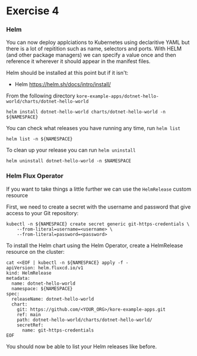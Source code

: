 # Exercise 4

### Helm

You can now deploy applciations to Kubernetes using declaritive YAML but there is a lot of repitition such as name, selectors and ports. With HELM (and other package managers) we can specify a value once and then reference it wherever it should appear in the manifest files.

Helm should be installed at this point but if it isn't:

- Helm https://helm.sh/docs/intro/install/

From the following directory `kore-example-apps/dotnet-hello-world/charts/dotnet-hello-world`

```
helm install dotnet-hello-world charts/dotnet-hello-world -n ${NAMESPACE}
```

You can check what releases you have running any time, run `helm list`

```
helm list -n ${NAMESPACE}
```

To clean up your release you can run `helm uninstall`

```
helm uninstall dotnet-hello-world -n $NAMESPACE
```

### Helm Flux Operator

If you want to take things a little further we can use the `HelmRelease` custom resource 

First, we need to create a secret with the username and password that give access to your Git repository:
```
kubectl -n ${NAMESPACE} create secret generic git-https-credentials \
    --from-literal=username=<username> \
    --from-literal=password=<password>
```

To install the Helm chart using the Helm Operator, create a HelmRelease resource on the cluster:
```
cat <<EOF | kubectl -n ${NAMESPACE} apply -f -
apiVersion: helm.fluxcd.io/v1
kind: HelmRelease
metadata:
  name: dotnet-hello-world
  namespace: ${NAMESPACE}
spec:
  releaseName: dotnet-hello-world
  chart:
    git: https://github.com/<YOUR_ORG>/kore-example-apps.git
    ref: main
    path: dotnet-hello-world/charts/dotnet-hello-world/
    secretRef:
      name: git-https-credentials
EOF
```

You should now be able to list your Helm releases like before.